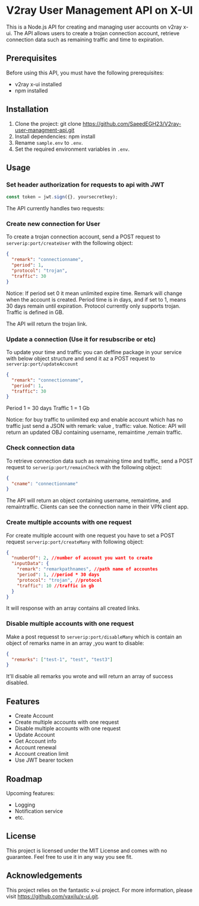 # V2ray User Management API on X-UI

This is a Node.js API for creating and managing user accounts on v2ray x-ui. The API allows users to create a trojan connection account, retrieve connection data such as remaining traffic and time to expiration.

## Prerequisites

Before using this API, you must have the following prerequisites:

- v2ray x-ui installed
- npm installed

## Installation

1. Clone the project:
   git clone https://github.com/SaeedEGH23/V2ray-user-managment-api.git
2. Install dependencies:
   npm install
3. Rename `sample.env` to `.env`.
4. Set the required environment variables in `.env`.

## Usage

### Set header authorization for requests to api with JWT

```js
const token = jwt.sign({}, yoursecretkey);
```

The API currently handles two requests:

### Create new connection for User

To create a trojan connection account, send a POST request to `serverip:port/createUser` with the following object:

```json
{
  "remark": "connectionname",
  "period": 1,
  "protocol": "trojan",
  "traffic": 30
}
```

Notice: If period set 0 it mean unlimited expire time.
Remark will change when the account is created. Period time is in days, and if set to 1, means 30 days remain until expiration. Protocol currently only supports trojan. Traffic is defined in GB.

The API will return the trojan link.

### Update a connection (Use it for resubscribe or etc)

To update your time and traffic you can deffine package in your service with below object structure and send it az a POST request to `serverip:port/updateAccount`

```json
{
  "remark": "connectionname",
  "period": 1,
  "traffic": 30
}
```

Period 1 = 30 days
Traffic 1 = 1 Gb

Notice: for buy traffic to unlimited exp and enable account which has no traffic just send a JSON with remark: value , traffic: value.
Notice: API will return an updated OBJ containing username, remaintime ,remain traffic.

### Check connection data

To retrieve connection data such as remaining time and traffic, send a POST request to `serverip:port/remainCheck` with the following object:

```json
{
  "cname": "connectionname"
}
```

The API will return an object containing username, remaintime, and remaintraffic. Clients can see the connection name in their VPN client app.

### Create multiple accounts with one request

For create multiple account with one request you have to set a POST request `serverip:port/createMany` with following object:

```json
{
  "numberOf": 2, //number of account you want to create
  "inputData": {
    "remark": "remarkpathnames", //path name of accountes
    "period": 1, //period * 30 days
    "protocol": "trojan", //protocol
    "traffic": 10 //traffic in gb
  }
}
```

It will response with an array contains all created links.

### Disable multiple accounts with one request

Make a post requesst to `serverip:port/disableMany` which is contain an object of remarks name in an array ,you want to disable:

```json
{
  "remarks": ["test-1", "test", "test3"]
}
```

It'll disable all remarks you wrote and will return an array of success disabled.

## Features

- Create Account
- Create multiple accounts with one request
- Disable multiple accounts with one request
- Update Account
- Get Account info
- Account renewal
- Account creation limit
- Use JWT bearer tocken

## Roadmap

Upcoming features:

- Logging
- Notification service
- etc.

## License

This project is licensed under the MIT License and comes with no guarantee. Feel free to use it in any way you see fit.

## Acknowledgements

This project relies on the fantastic x-ui project. For more information, please visit https://github.com/vaxilu/x-ui.git.
